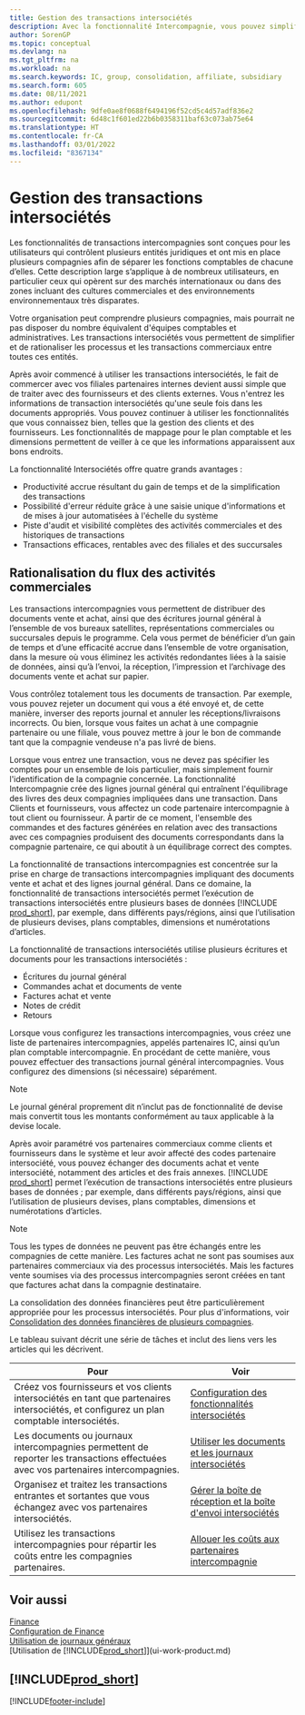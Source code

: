 ```yaml
---
title: Gestion des transactions intersociétés
description: Avec la fonctionnalité Intercompagnie, vous pouvez simplifier les transactions et processus commerciaux entre les compagnies de la même organisation.
author: SorenGP
ms.topic: conceptual
ms.devlang: na
ms.tgt_pltfrm: na
ms.workload: na
ms.search.keywords: IC, group, consolidation, affiliate, subsidiary
ms.search.form: 605
ms.date: 08/11/2021
ms.author: edupont
ms.openlocfilehash: 9dfe0ae8f0688f6494196f52cd5c4d57adf836e2
ms.sourcegitcommit: 6d48c1f601ed22b6b0358311baf63c073ab75e64
ms.translationtype: HT
ms.contentlocale: fr-CA
ms.lasthandoff: 03/01/2022
ms.locfileid: "8367134"
---
```

# <a name="managing-intercompany-transactions"></a>Gestion des transactions intersociétés

Les fonctionnalités de transactions intercompagnies sont conçues pour les utilisateurs qui contrôlent plusieurs entités juridiques et ont mis en place plusieurs compagnies afin de séparer les fonctions comptables de chacune d’elles. Cette description large s’applique à de nombreux utilisateurs, en particulier ceux qui opèrent sur des marchés internationaux ou dans des zones incluant des cultures commerciales et des environnements environnementaux très disparates.

Votre organisation peut comprendre plusieurs compagnies, mais pourrait ne pas disposer du nombre équivalent d'équipes comptables et administratives. Les transactions intersociétés vous permettent de simplifier et de rationaliser les processus et les transactions commerciaux entre toutes ces entités.

Après avoir commencé à utiliser les transactions intersociétés, le fait de commercer avec vos filiales partenaires internes devient aussi simple que de traiter avec des fournisseurs et des clients externes. Vous n'entrez les informations de transaction intersociétés qu'une seule fois dans les documents appropriés. Vous pouvez continuer à utiliser les fonctionnalités que vous connaissez bien, telles que la gestion des clients et des fournisseurs. Les fonctionnalités de mappage pour le plan comptable et les dimensions permettent de veiller à ce que les informations apparaissent aux bons endroits.  

La fonctionnalité Intersociétés offre quatre grands avantages :  

- Productivité accrue résultant du gain de temps et de la simplification des transactions  
- Possibilité d'erreur réduite grâce à une saisie unique d'informations et de mises à jour automatisées à l'échelle du système  
- Piste d'audit et visibilité complètes des activités commerciales et des historiques de transactions  
- Transactions efficaces, rentables avec des filiales et des succursales  

## <a name="streamlining-the-flow-of-business-activities"></a>Rationalisation du flux des activités commerciales  

Les transactions intercompagnies vous permettent de distribuer des documents vente et achat, ainsi que des écritures journal général à l’ensemble de vos bureaux satellites, représentations commerciales ou succursales depuis le programme. Cela vous permet de bénéficier d’un gain de temps et d’une efficacité accrue dans l’ensemble de votre organisation, dans la mesure où vous éliminez les activités redondantes liées à la saisie de données, ainsi qu’à l’envoi, la réception, l’impression et l’archivage des documents vente et achat sur papier.  

Vous contrôlez totalement tous les documents de transaction. Par exemple, vous pouvez rejeter un document qui vous a été envoyé et, de cette manière, inverser des reports journal et annuler les réceptions/livraisons incorrects. Ou bien, lorsque vous faites un achat à une compagnie partenaire ou une filiale, vous pouvez mettre à jour le bon de commande tant que la compagnie vendeuse n'a pas livré de biens.  

Lorsque vous entrez une transaction, vous ne devez pas spécifier les comptes pour un ensemble de lois particulier, mais simplement fournir l'identification de la compagnie concernée. La fonctionnalité Intercompagnie crée des lignes journal général qui entraînent l'équilibrage des livres des deux compagnies impliquées dans une transaction. Dans Clients et fournisseurs, vous affectez un code partenaire intercompagnie à tout client ou fournisseur. À partir de ce moment, l'ensemble des commandes et des factures générées en relation avec des transactions avec ces compagnies produisent des documents correspondants dans la compagnie partenaire, ce qui aboutit à un équilibrage correct des comptes.  

La fonctionnalité de transactions intercompagnies est concentrée sur la prise en charge de transactions intercompagnies impliquant des documents vente et achat et des lignes journal général. Dans ce domaine, la fonctionnalité de transactions intersociétés permet l’exécution de transactions intersociétés entre plusieurs bases de données [!INCLUDE [prod_short](includes/prod_short.md)], par exemple, dans différents pays/régions, ainsi que l’utilisation de plusieurs devises, plans comptables, dimensions et numérotations d’articles.  

La fonctionnalité de transactions intersociétés utilise plusieurs écritures et documents pour les transactions intersociétés :  

- Écritures du journal général
- Commandes achat et documents de vente
- Factures achat et vente
- Notes de crédit
- Retours

Lorsque vous configurez les transactions intercompagnies, vous créez une liste de partenaires intercompagnies, appelés partenaires IC, ainsi qu’un plan comptable intercompagnie. En procédant de cette manière, vous pouvez effectuer des transactions journal général intercompagnies. Vous configurez des dimensions (si nécessaire) séparément.  

> [!NOTE]
> Le journal général proprement dit n’inclut pas de fonctionnalité de devise mais convertit tous les montants conformément au taux applicable à la devise locale.

Après avoir paramétré vos partenaires commerciaux comme clients et fournisseurs dans le système et leur avoir affecté des codes partenaire intersociété, vous pouvez échanger des documents achat et vente intersociété, notamment des articles et des frais annexes. [!INCLUDE [prod_short](includes/prod_short.md)] permet l’exécution de transactions intersociétés entre plusieurs bases de données ; par exemple, dans différents pays/régions, ainsi que l’utilisation de plusieurs devises, plans comptables, dimensions et numérotations d’articles.  

> [!NOTE]
> Tous les types de données ne peuvent pas être échangés entre les compagnies de cette manière. Les factures achat ne sont pas soumises aux partenaires commerciaux via des processus intersociétés. Mais les factures vente soumises via des processus intercompagnies seront créées en tant que factures achat dans la compagnie destinataire.

La consolidation des données financières peut être particulièrement appropriée pour les processus intersociétés. Pour plus d'informations, voir [Consolidation des données financières de plusieurs compagnies](finance-consolidated-company-reporting.md).

Le tableau suivant décrit une série de tâches et inclut des liens vers les articles qui les décrivent.

|Pour |Voir|
|---|---|
|Créez vos fournisseurs et vos clients intersociétés en tant que partenaires intersociétés, et configurez un plan comptable intersociétés.|[Configuration des fonctionnalités intersociétés](intercompany-how-setup.md)|
|Les documents ou journaux intercompagnies permettent de reporter les transactions effectuées avec vos partenaires intercompagnies.|[Utiliser les documents et les journaux intersociétés](intercompany-how-work-documents-journals.md)|
|Organisez et traitez les transactions entrantes et sortantes que vous échangez avec vos partenaires intersociétés.|[Gérer la boîte de réception et la boîte d'envoi intersociétés](intercompany-how-manage-intercompany-inbox.md)|
|Utilisez les transactions intercompagnies pour répartir les coûts entre les compagnies partenaires.|[Allouer les coûts aux partenaires intercompagnie](intercompany-allocate-costs.md)|

## <a name="see-also"></a>Voir aussi

[Finance](finance.md)  
[Configuration de Finance](finance-setup-finance.md)  
[Utilisation de journaux généraux](ui-work-general-journals.md)  
[Utilisation de [!INCLUDE[prod_short](includes/prod_short.md)]](ui-work-product.md)

## [!INCLUDE[prod_short](includes/free_trial_md.md)]  


[!INCLUDE[footer-include](includes/footer-banner.md)]
